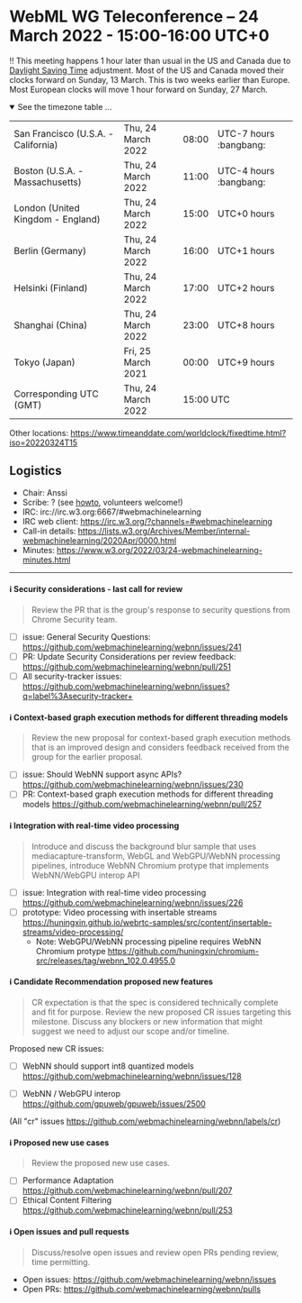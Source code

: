 # WebML WG Teleconference – 24 March 2022 - 15:00-16:00 UTC+0

:bangbang: This meeting happens 1 hour later than usual in the US and Canada due to [Daylight Saving Time](https://www.timeanddate.com/time/dst/2022a.html) adjustment. Most of the US and Canada moved their clocks forward on Sunday, 13 March. This is two weeks earlier than Europe. Most European clocks will move 1 hour forward on Sunday, 27 March. 

<details open><summary>See the timezone table ...</summary>
<table>
<tr><td> San Francisco (U.S.A. - California) <td> Thu, 24 March 2022 <td> 08:00 <td> UTC-7 hours :bangbang:
<tr><td> Boston (U.S.A. - Massachusetts) <td> Thu, 24 March 2022 <td> 11:00 <td> UTC-4 hours :bangbang:
<tr><td> London (United Kingdom - England) <td> Thu, 24 March 2022 <td> 15:00 <td> UTC+0 hours
<tr><td> Berlin (Germany) <td> Thu, 24 March 2022 <td> 16:00 <td> UTC+1 hours
<tr><td> Helsinki (Finland) <td> Thu, 24 March 2022 <td> 17:00 <td> UTC+2 hours
<tr><td> Shanghai (China) <td> Thu, 24 March 2022 <td> 23:00 <td> UTC+8 hours
<tr><td> Tokyo (Japan) <td> Fri, 25 March 2021 <td> 00:00 <td> UTC+9 hours
<tr><td> Corresponding UTC (GMT) <td> Thu, 24 March 2022 <td colspan=2> 15:00 UTC
</table>

Other locations: https://www.timeanddate.com/worldclock/fixedtime.html?iso=20220324T15
  </details>

## Logistics

* Chair: Anssi
* Scribe: ? (see [howto](https://github.com/webmachinelearning/meetings/blob/main/scribe-howto.md), volunteers welcome!)
* IRC: irc://irc.w3.org:6667/#webmachinelearning
* IRC web client: https://irc.w3.org/?channels=#webmachinelearning
* Call-in details: https://lists.w3.org/Archives/Member/internal-webmachinelearning/2020Apr/0000.html
* Minutes: https://www.w3.org/2022/03/24-webmachinelearning-minutes.html



---
  
#### ℹ️ Security considerations - last call for review

> Review the PR that is the group's response to security questions from Chrome Security team.

- [ ] issue: General Security Questions: https://github.com/webmachinelearning/webnn/issues/241
- [ ] PR: Update Security Considerations per review feedback: https://github.com/webmachinelearning/webnn/pull/251
- [ ] All security-tracker issues: https://github.com/webmachinelearning/webnn/issues?q=label%3Asecurity-tracker+

#### ℹ️ Context-based graph execution methods for different threading models

> Review the new proposal for context-based graph execution methods that is an improved design and considers feedback received from the group for the earlier proposal.

- [ ] issue: Should WebNN support async APIs? https://github.com/webmachinelearning/webnn/issues/230
- [ ] PR: Context-based graph execution methods for different threading models https://github.com/webmachinelearning/webnn/pull/257

#### ℹ️ Integration with real-time video processing
  
> Introduce and discuss the background blur sample that uses mediacapture-transform, WebGL and WebGPU/WebNN processing pipelines, introduce WebNN Chromium protype that implements WebNN/WebGPU interop API
  
- [ ] issue: Integration with real-time video processing https://github.com/webmachinelearning/webnn/issues/226
- [ ] prototype: Video processing with insertable streams https://huningxin.github.io/webrtc-samples/src/content/insertable-streams/video-processing/
  - Note: WebGPU/WebNN processing pipeline requires WebNN Chromium protype https://github.com/huningxin/chromium-src/releases/tag/webnn_102.0.4955.0
  
#### ℹ️ Candidate Recommendation proposed new features

> CR expectation is that the spec is considered technically complete and fit for purpose. Review the new proposed CR issues targeting this milestone. Discuss any blockers or new information that might suggest we need to adjust our scope and/or timeline.

Proposed new CR issues:
- [ ] WebNN should support int8 quantized models https://github.com/webmachinelearning/webnn/issues/128
- [ ] WebNN / WebGPU interop https://github.com/gpuweb/gpuweb/issues/2500


(All "cr" issues https://github.com/webmachinelearning/webnn/labels/cr)

#### ℹ️ Proposed new use cases

> Review the proposed new use cases.

- [ ] Performance Adaptation https://github.com/webmachinelearning/webnn/pull/207
- [ ] Ethical Content Filtering https://github.com/webmachinelearning/webnn/pull/253

#### ℹ️ Open issues and pull requests

> Discuss/resolve open issues and review open PRs pending review, time permitting.

- Open issues: https://github.com/webmachinelearning/webnn/issues
- Open PRs: https://github.com/webmachinelearning/webnn/pulls
